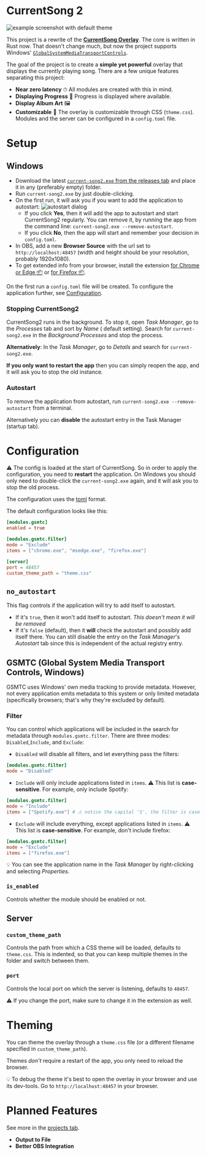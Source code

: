 # CurrentSong 2

![example screenshot with default theme](https://i.imgur.com/qAs7xXh.png)

This project is a rewrite of the [**CurrentSong Overlay**](https://github.com/Nerixyz/current-song-overlay). The core is
written in Rust now. That doesn't change much, but now the project supports
Windows' [`GlobalSystemMediaTransportControls`](https://docs.microsoft.com/uwp/api/windows.media.control).

The goal of the project is to create a **simple yet powerful** overlay that displays the currently playing song. There
are a few unique features separating this project:

* **Near zero latency** ⏱ All modules are created with this in mind.
* **Displaying Progress** 💯 Progress is displayed where available.
* **Display Album Art** 🖼
* **Customizable** 🔧 The overlay is customizable through CSS (`theme.css`). Modules and the server can be configured in
  a `config.toml` file.

# Setup

## Windows

* Download the latest [`current-song2.exe` from the releases tab](https://github.com/Nerixyz/current-song2/releases)
  and place it in any (preferably empty) folder.
* Run `current-song2.exe` by just double-clicking.
* On the first run, it will ask you if you want to add the application to
  autostart: ![autostart dialog](https://i.imgur.com/bxCVaMG.png)
    * If you click **Yes**, then it will add the app to autostart and start CurrentSong2 regularly. You can remove it,
      by running the app from the command line: `current-song2.exe --remove-autostart`.
    * If you click **No**, then the app will start and remember your decision in `config.toml`.
* In OBS, add a new **Browser Source** with the url set to `http://localhost:48457` (width and height should be your resolution, probably 1920x1080).
* To get extended info from your browser, install the extension [for Chrome or Edge 📦](https://chrome.google.com/webstore/detail/currentsong/alanjgmjccmkkpmpejgdhaodfjlmcone) or [for Firefox 📦](https://addons.mozilla.org/firefox/addon/current-song-overlay/).


On the first run a `config.toml` file will be created. To configure the application further,
  see [Configuration](#configuration).

### Stopping CurrentSong2

CurrentSong2 runs in the background. To stop it, open _Task Manager_, go to the _Processes_ tab and sort by _Name_ (
default setting). Search for `current-song2.exe` in the _Background Processes_ and stop the process.

**Alternatively**: In the _Task Manager_, go to _Details_ and search for `current-song2.exe`.

**If you only want to restart the app** then you can simply reopen the app, and it will ask you to stop the old instance.

### Autostart

To remove the application from autostart, run `current-song2.exe --remove-autostart` from a terminal.

Alternatively you can **disable** the autostart entry in the Task Manager (startup tab).

# Configuration

⚠ The config is loaded at the start of CurrentSong. So in order to apply the configuration, you need to **restart** the
application. On Windows you should only need to double-click the `current-song2.exe` again, and it will ask you to stop the old process.

The configuration uses the [toml](https://toml.io) format.

The default configuration looks like this:

```toml
[modules.gsmtc]
enabled = true

[modules.gsmtc.filter]
mode = "Exclude"
items = ["chrome.exe", "msedge.exe", "firefox.exe"]

[server]
port = 48457
custom_theme_path = "theme.css"
```

## `no_autostart`

This flag controls if the application will try to add itself to autostart.

* If it's `true`, then it won't add itself to autostart. _This doesn't mean it will be removed_
* If it's `false` (default), then it **will** check the autostart and possibly add itself there. You can still disable
  the entry on the _Task Manager_'s _Autostart_ tab since this is independent of the actual registry entry.

## GSMTC (Global System Media Transport Controls, Windows)

GSMTC uses Windows' own media tracking to provide metadata. However, not every application emits metadata to this system
or only limited metadata (specifically browsers; that's why they're excluded by default).

### Filter

You can control which applications will be included in the search for metadata through `modules.gsmtc.filter`. There are
three modes: `Disabled`,`Include`, and `Exclude`:

* `Disabled` will disable all filters, and let everything pass the filters:

```toml
[modules.gsmtc.filter]
mode = "Disabled"
```

* `Include` will only include applications listed in `items`. ⚠ This list is **case-sensitive**. For example, only
  include Spotify:

```toml
[modules.gsmtc.filter]
mode = "Include"
items = ["Spotify.exe"] # ⚠ notice the capital 'S', the filter is case-sensitive
```

* `Exclude` will include everything, except applications listed in `items`. ⚠ This list is **case-sensitive**. For
  example, don't include firefox:

```toml
[modules.gsmtc.filter]
mode = "Exclude"
items = ["firefox.exe"]
```

💡 You can see the application name in the _Task Manager_ by right-clicking and selecting _Properties_.

### `is_enabled`

Controls whether the module should be enabled or not.

## Server

### `custom_theme_path`

Controls the path from which a CSS theme will be loaded, defaults to `theme.css`. This is indented, so that you can keep
multiple themes in the folder and switch between them.

### `port`

Controls the local port on which the server is listening, defaults to `48457`.

⚠ If you change the port, make sure to change it in the extension as well.

# Theming

You can theme the overlay through a `theme.css` file (or a different filename specified in `custom_theme_path`).

Themes _don't_ require a restart of the app, you only need to reload the browser.

💡 To debug the theme it's best to open the overlay in your browser and use its dev-tools. Go to `http://localhost:48457` in your browser.

# Planned Features

See more in the [projects tab](https://github.com/Nerixyz/current-song2/projects/1).

* **Output to File**
* **Better OBS Integration**
